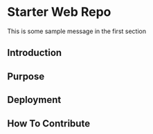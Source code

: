 # Starter Web Repo
This is some sample message in the first section
## Introduction

## Purpose

## Deployment

## How To Contribute